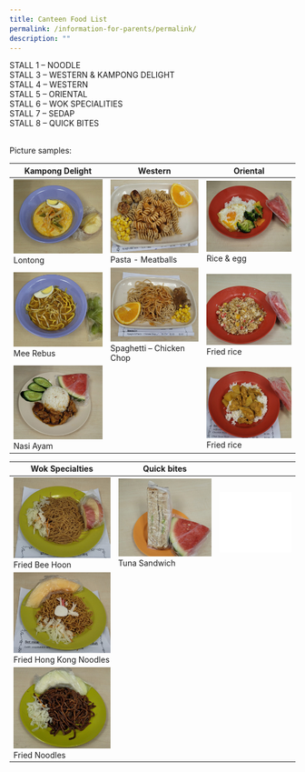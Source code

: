```yaml
---
title: Canteen Food List
permalink: /information-for-parents/permalink/
description: ""
---
```

STALL 1 – NOODLE </br>
STALL 3 – WESTERN & KAMPONG DELIGHT </br>
STALL 4 – WESTERN </br>
STALL 5 – ORIENTAL </br>
STALL 6 – WOK SPECIALITIES </br>
STALL 7 – SEDAP </br>
STALL 8 – QUICK BITES </br>
</br>

Picture samples:

| Kampong Delight | Western | Oriental |
| -------- | -------- | -------- |
| <img src="/images/CanteenFood/Lontong.jpg" alt=""></br>Lontong      |<img src="/images/CanteenFood/PastaMeatballs.jpg" alt=""></br>Pasta - Meatballs   |<img src="/images/CanteenFood/RiceEgg.jpg" alt=""></br>Rice & egg
| <img src="/images/CanteenFood/MeeRebus.jpg" alt=""></br>Mee Rebus      |<img src="/images/CanteenFood/SpaghettiChickenChop.jpg" alt=""></br>Spaghetti – Chicken Chop|<img src="/images/CanteenFood/FriedRice.jpg" alt=""></br>Fried rice
|<img src="/images/CanteenFood/NasiAyam.jpg" alt=""></br>Nasi Ayam||<img src="/images/CanteenFood/CurryRice.jpg" alt=""></br>Fried rice


| Wok Specialties | Quick bites ||
| -------- | -------- | -------- |
| <img src="/images/CanteenFood/FriedBeeHoon.jpg" alt=""></br>Fried Bee Hoon  | <img src="/images/CanteenFood/TunaSandwich.jpg" alt=""></br>Tuna Sandwich     |<img src="/images/CanteenFood/FoodFiller.jpg" alt=""></br>
|<img src="/images/CanteenFood/FriedHKNoodles.jpg" alt=""></br>Fried Hong Kong Noodles||
|<img src="/images/CanteenFood/FriedNoodles.jpg" alt=""></br>Fried Noodles||